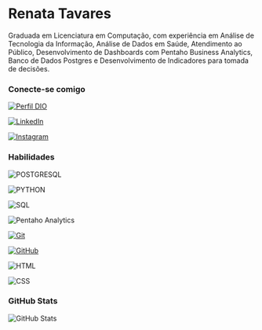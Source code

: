 
# Renata Tavares

Graduada em Licenciatura em Computação, com experiência em Análise de Tecnologia da Informação, Análise de Dados em Saúde, Atendimento ao Público, Desenvolvimento de Dashboards com Pentaho Business Analytics, Banco de Dados Postgres e Desenvolvimento de Indicadores para tomada de decisões.

### Conecte-se comigo

[![Perfil DIO](https://img.shields.io/badge/-Meu%20Perfil%20na%20DIO-6200ea?style=for-the-badge)](https://web.dio.me/users/renata_rtn73/)

[![LinkedIn](https://img.shields.io/badge/-LinkedIn-6200ea?style=for-the-badge&logo=linkedin&logoColor=FFF)](www.linkedin.com/in/renata-tavares-598b9032)

[![Instagram](https://img.shields.io/badge/-Instagram-6200ea?style=for-the-badge&logo=instagram&logoColor=FFF)](https://www.instagram.com/tavares_rtn/)

### Habilidades

![POSTGRESQL](https://img.shields.io/badge/postgresql-eceff1?style=for-the-badge&logo=postgresql&logoColor)

![PYTHON](https://img.shields.io/badge/python-eceff1?style=for-the-badge&logo=python&logoColor)

![SQL](https://img.shields.io/badge/sql-eceff1?style=for-the-badge&logo=book&logoColor=000)

![Pentaho Analytics](https://img.shields.io/badge/Pentaho_Analytics-eceff1?style=for-the-badge&logo=&logoColor=000)

[![Git](https://img.shields.io/badge/Git-eceff1?style=for-the-badge&logo=git&logoColor)](https://git-scm.com/doc)

[![GitHub](https://img.shields.io/badge/GitHub-eceff1?style=for-the-badge&logo=github&logoColor=000)](https://docs.github.com/)

![HTML](https://img.shields.io/badge/HTML-eceff1?style=for-the-badge&logo=html5&logoColor)

![CSS](https://img.shields.io/badge/CSS-eceff1?style=for-the-badge&logo=css3&logoColor=000)

### GitHub Stats

![GitHub Stats](https://github-readme-stats.vercel.app/api?username=SEUUSERNAME&theme=transparent&bg_color=000&border_color=30A3DC&show_icons=true&icon_color=30A3DC&title_color=E94D5F&text_color=FFF)


